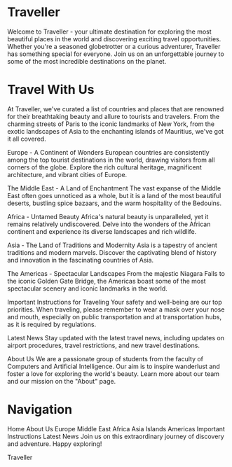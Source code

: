 
# Traveller 
Welcome to Traveller - your ultimate destination for exploring the most beautiful places in the world and discovering exciting travel opportunities. Whether you're a seasoned globetrotter or a curious adventurer, Traveller has something special for everyone. Join us on an unforgettable journey to some of the most incredible destinations on the planet.

# Travel With Us
At Traveller, we've curated a list of countries and places that are renowned for their breathtaking beauty and allure to tourists and travelers. From the charming streets of Paris to the iconic landmarks of New York, from the exotic landscapes of Asia to the enchanting islands of Mauritius, we've got it all covered.

Europe - A Continent of Wonders
European countries are consistently among the top tourist destinations in the world, drawing visitors from all corners of the globe. Explore the rich cultural heritage, magnificent architecture, and vibrant cities of Europe.

The Middle East - A Land of Enchantment
The vast expanse of the Middle East often goes unnoticed as a whole, but it is a land of the most beautiful deserts, bustling spice bazaars, and the warm hospitality of the Bedouins.

Africa - Untamed Beauty
Africa's natural beauty is unparalleled, yet it remains relatively undiscovered. Delve into the wonders of the African continent and experience its diverse landscapes and rich wildlife.

Asia - The Land of Traditions and Modernity
Asia is a tapestry of ancient traditions and modern marvels. Discover the captivating blend of history and innovation in the fascinating countries of Asia.

The Americas - Spectacular Landscapes
From the majestic Niagara Falls to the iconic Golden Gate Bridge, the Americas boast some of the most spectacular scenery and iconic landmarks in the world.

Important Instructions for Traveling
Your safety and well-being are our top priorities. When traveling, please remember to wear a mask over your nose and mouth, especially on public transportation and at transportation hubs, as it is required by regulations.

Latest News
Stay updated with the latest travel news, including updates on airport procedures, travel restrictions, and new travel destinations.

About Us
We are a passionate group of students from the faculty of Computers and Artificial Intelligence. Our aim is to inspire wanderlust and foster a love for exploring the world's beauty. Learn more about our team and our mission on the "About" page.

# Navigation
Home
About Us
Europe
Middle East
Africa
Asia
Islands
Americas
Important Instructions
Latest News
Join us on this extraordinary journey of discovery and adventure. Happy exploring!

Traveller
